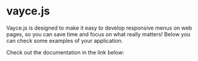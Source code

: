# vayce.js
Vayce.js is designed to make it easy to develop responsive menus on web pages, so you can save time and focus on what really matters!  Below you can check some examples of your application.

Check out the documentation in the link below:
